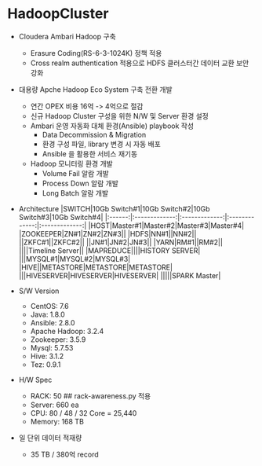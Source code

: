   # HadoopCluster
- Cloudera Ambari Hadoop 구축
    - Erasure Coding(RS-6-3-1024K) 정책 적용
    - Cross realm authentication 적용으로 HDFS 클러스터간 데이터 교환 보안 강화
- 대용량 Apche Hadoop Eco System 구축 전환 개발
    - 연간 OPEX 비용 16억 -> 4억으로 절감
    - 신규 Hadoop Cluster 구성을 위한 N/W 및 Server 환경 설정
    - Ambari 운영 자동화 대체 환경(Ansible) playbook 작성
      + Data Decommission & Migration
      + 환경 구성 파일, library 변경 시 자동 배포
      + Ansible 을 활용한 서비스 재기동
    - Hadoop 모니터링 환경 개발
      + Volume Fail 알람 개발
      + Process Down 알람 개발
      + Long Batch 알람 개발
- Architecture
  |SWITCH|10Gb Switch#1|10Gb Switch#2|10Gb Switch#3|10Gb Switch#4|
  |:------:|:-------------:|:-------------:|:-------------:|:-------------:|
  |HOST|Master#1|Master#2|Master#3|Master#4|
  |ZOOKEEPER|ZN#1|ZN#2|ZN#3||
  |HDFS|NN#1||NN#2||
  ||ZKFC#1||ZKFC#2||
  ||JN#1|JN#2|JN#3||
  |YARN|RM#1||RM#2||
  ||||Timeline Server||
  |MAPREDUCE||||HISTORY SERVER|
  |||MYSQL#1|MYSQL#2|MYSQL#3|
  |HIVE||METASTORE|METASTORE|METASTORE|
  |||HIVESERVER|HIVESERVER|HIVESERVER|
  |||||SPARK Master|

- S/W Version
    - CentOS: 7.6
    - Java: 1.8.0
    - Ansible: 2.8.0
    - Apache Hadoop: 3.2.4
    - Zookeeper: 3.5.9
    - Mysql: 5.7.53
    - Hive: 3.1.2
    - Tez: 0.9.1
  
- H/W Spec
    - RACK: 50 ## rack-awareness.py 적용
    - Server: 660 ea
    - CPU: 80 / 48 / 32 Core = 25,440
    - Memory: 168 TB
  
 - 일 단위 데이터 적재량
    - 35 TB / 380억 record
  
  
  
